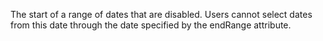 The start of a range of dates that are disabled. Users
            cannot select dates from this date through the date
            specified by the endRange attribute.